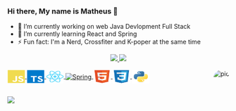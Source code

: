 ### Hi there, My name is Matheus 👋

- 🔭 I’m currently working on web Java Devlopment Full Stack
- 🌱 I’m currently learning React and Spring
- ⚡ Fun fact: I'm a Nerd, Crossfiter and K-poper at the same time
<div align="center">
  <a href="https://github.com/xMoogle">
  <img height="180em" src="https://github-readme-stats.vercel.app/api?username=xMoogle&show_icons=true&theme=dracula&include_all_commits=true&count_private=true"/>
  <img height="180em" src="https://github-readme-stats.vercel.app/api/top-langs/?username=xMoogle&layout=compact&langs_count=7&theme=dracula"/>
</div>
  <div style="display: inline_block"><br>
  <img align="center" alt="Js" height="30" width="40" src="https://raw.githubusercontent.com/devicons/devicon/master/icons/javascript/javascript-plain.svg">
  <img align="center" alt="Ts" height="30" width="40" src="https://raw.githubusercontent.com/devicons/devicon/master/icons/typescript/typescript-plain.svg">
  <img align="center" alt="React" height="30" width="40" src="https://raw.githubusercontent.com/devicons/devicon/master/icons/react/react-original.svg">
  <img align="center" alt="Spring" height="30" width="40" src="https://i.ibb.co/6b0zY3V/68747470733a2f2f647a6f6e652e636f6d2f73746f726167652f74656d702f31323433343131382d737072696e672d626f6f.png">
  <img align="center" alt="HTML" height="30" width="40" src="https://raw.githubusercontent.com/devicons/devicon/master/icons/html5/html5-original.svg">
  <img align="center" alt="CSS" height="30" width="40" src="https://raw.githubusercontent.com/devicons/devicon/master/icons/css3/css3-original.svg">
  <img align="center" alt="Python" height="30" width="40" src="https://raw.githubusercontent.com/devicons/devicon/master/icons/python/python-original.svg">
  <img align="right" alt="pic" height="150" style="border-radius:50px;" src="https://i.ibb.co/tMVpwHc/profile.jpg">
</div>
  
  ##
  
<div>
   <a href="https://www.linkedin.com/in/matheus-chaves-amaro-284993239" target="_blank"><img src="https://img.shields.io/badge/-LinkedIn-%230077B5?style=for-  the-badge&logo=linkedin&logoColor=white" target="_blank"></a>
</div>
